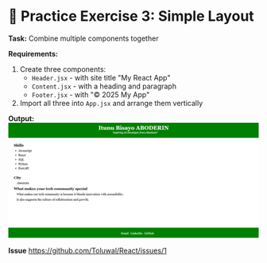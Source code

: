 # 🎯 Practice Exercise 3: Simple Layout

**Task:** Combine multiple components together

**Requirements:**
1. Create three components:
   * `Header.jsx` - with site title "My React App"
   * `Content.jsx` - with a heading and paragraph
   * `Footer.jsx` - with "© 2025 My App"
2. Import all three into `App.jsx` and arrange them vertically

**Output:**
![alt text](<Screenshot 2025-10-17 154544.png>)

**Issue**
https://github.com/Toluwal/React/issues/1